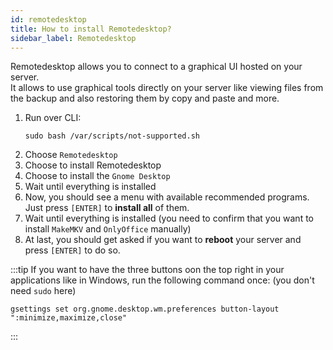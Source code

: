 ```yaml
---
id: remotedesktop
title: How to install Remotedesktop?
sidebar_label: Remotedesktop
---
```


Remotedesktop allows you to connect to a graphical UI hosted on your server.<br/>
It allows to use graphical tools directly on your server like viewing files from the backup and also restoring them by copy and paste and more.

1. Run over CLI:
    ```shell
    sudo bash /var/scripts/not-supported.sh
    ```
1. Choose `Remotedesktop`
1. Choose to install Remotedesktop
1. Choose to install the `Gnome Desktop`
1. Wait until everything is installed
1. Now, you should see a menu with available recommended programs. Just press `[ENTER]` to **install all** of them.
1. Wait until everything is installed (you need to confirm that you want to install `MakeMKV` and `OnlyOffice` manually)
1. At last, you should get asked if you want to **reboot** your server and press `[ENTER]` to do so.

:::tip
If you want to have the three buttons oon the top right in your applications like in Windows, run the following command once: (you don't need `sudo` here)
```shell
gsettings set org.gnome.desktop.wm.preferences button-layout ":minimize,maximize,close"
```
:::